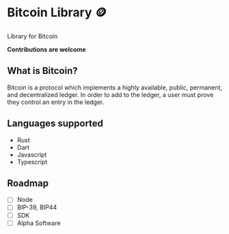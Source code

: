 # Bitcoin Library 🪙

Library for Bitcoin

**Contributions are welcome**


## What is Bitcoin?

Bitcoin is a protocol which implements a highly available, public, permanent, and decentralized ledger. In order to add to the ledger, a user must prove they control an entry in the ledger. 

## Languages supported

- Rust
- Dart
- Javascript
- Typescript


## Roadmap

- [ ] Node
- [ ] BIP-39, BIP44
- [ ] SDK
- [ ] Alpha Software
